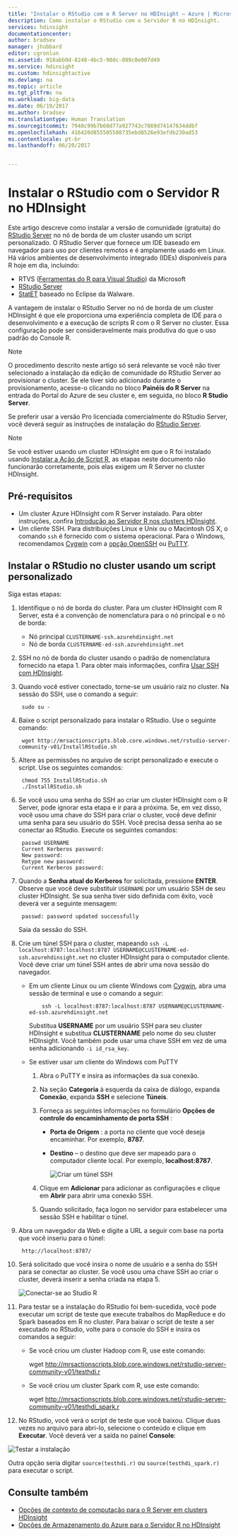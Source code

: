 ```yaml
---
title: "Instalar o RStudio com o R Server no HDInsight – Azure | Microsoft Docs"
description: Como instalar o RStudio com o Servidor R no HDInsight.
services: hdinsight
documentationcenter: 
author: bradsev
manager: jhubbard
editor: cgronlun
ms.assetid: 918abb0d-8248-4bc5-98dc-089c0e007d49
ms.service: hdinsight
ms.custom: hdinsightactive
ms.devlang: na
ms.topic: article
ms.tgt_pltfrm: na
ms.workload: big-data
ms.date: 06/19/2017
ms.author: bradsev
ms.translationtype: Human Translation
ms.sourcegitcommit: 7948c99b7b60d77a927743c7869d74147634ddbf
ms.openlocfilehash: 416420d855505508735ebd8526e93efdb230ad53
ms.contentlocale: pt-br
ms.lasthandoff: 06/20/2017


---
```

# <a name="installing-rstudio-with-r-server-on-hdinsight"></a>Instalar o RStudio com o Servidor R no HDInsight

Este artigo descreve como instalar a versão de comunidade (gratuita) do [RStudio Server](https://www.rstudio.com/products/rstudio-server/) no nó de borda de um cluster usando um script personalizado. O RStudio Server que fornece um IDE baseado em navegador para uso por clientes remotos e é amplamente usado em Linux. Há vários ambientes de desenvolvimento integrado (IDEs) disponíveis para R hoje em dia, incluindo:

- RTVS ([Ferramentas do R para Visual Studio](https://www.visualstudio.com/en-us/features/rtvs-vs.aspx)) da Microsoft 
- [RStudio Server](https://www.rstudio.com/products/rstudio-server/) 
- [StatET](http://www.walware.de/goto/statet) baseado no Eclipse da Walware.

A vantagem de instalar o RStudio Server no nó de borda de um cluster HDInsight é que ele proporciona uma experiência completa de IDE para o desenvolvimento e a execução de scripts R com o R Server no cluster. Essa configuração pode ser consideravelmente mais produtiva do que o uso padrão do Console R.

> [!NOTE]
> O procedimento descrito neste artigo só será relevante se você não tiver selecionado a instalação da edição de comunidade do RStudio Server ao provisionar o cluster. Se ele tiver sido adicionado durante o provisionamento, acesse-o clicando no bloco **Painéis do R Server** na entrada do Portal do Azure de seu cluster e, em seguida, no bloco **R Studio Server**. 

Se preferir usar a versão Pro licenciada comercialmente do RStudio Server, você deverá seguir as instruções de instalação do [RStudio Server](https://www.rstudio.com/products/rstudio/download-server/).

> [!NOTE]
> Se você estiver usando um cluster HDInsight em que o R foi instalado usando [Instalar a Ação de Script R](hdinsight-hadoop-r-scripts-linux.md), as etapas neste documento não funcionarão corretamente, pois elas exigem um R Server no cluster HDInsight.
>
> 

## <a name="prerequisites"></a>Pré-requisitos

* Um cluster Azure HDInsight com R Server instalado. Para obter instruções, confira [Introdução ao Servidor R nos clusters HDInsight](hdinsight-hadoop-r-server-get-started.md).
* Um cliente SSH. Para distribuições Linux e Unix ou o Macintosh OS X, o comando `ssh` é fornecido com o sistema operacional. Para o Windows, recomendamos [Cygwin](http://www.redhat.com/services/custom/cygwin/) com a [opção OpenSSH](https://www.youtube.com/watch?v=CwYSvvGaiWU) ou [PuTTY](http://www.chiark.greenend.org.uk/~sgtatham/putty/download.html).  

## <a name="install-rstudio-on-the-cluster-using-a-custom-script"></a>Instalar o RStudio no cluster usando um script personalizado

Siga estas etapas:

1. Identifique o nó de borda do cluster. Para um cluster HDInsight com R Server, esta é a convenção de nomenclatura para o nó principal e o nó de borda:
   * Nó principal `CLUSTERNAME-ssh.azurehdinsight.net`
   * Nó de borda `CLUSTERNAME-ed-ssh.azurehdinsight.net` 

2. SSH no nó de borda do cluster usando o padrão de nomenclatura fornecido na etapa 1. Para obter mais informações, confira [Usar SSH com HDInsight](hdinsight-hadoop-linux-use-ssh-unix.md).

3. Quando você estiver conectado, torne-se um usuário raiz no cluster. Na sessão do SSH, use o comando a seguir:

        sudo su -

4. Baixe o script personalizado para instalar o RStudio. Use o seguinte comando:

        wget http://mrsactionscripts.blob.core.windows.net/rstudio-server-community-v01/InstallRStudio.sh

5. Altere as permissões no arquivo de script personalizado e execute o script. Use os seguintes comandos:

        chmod 755 InstallRStudio.sh
        ./InstallRStudio.sh

6. Se você usou uma senha do SSH ao criar um cluster HDInsight com o R Server, pode ignorar esta etapa e ir para a próxima. Se, em vez disso, você usou uma chave do SSH para criar o cluster, você deve definir uma senha para seu usuário do SSH. Você precisa dessa senha ao se conectar ao RStudio. Execute os seguintes comandos:

        passwd USERNAME
        Current Kerberos password:
        New password:
        Retype new password:
        Current Kerberos password:


7. Quando a **Senha atual do Kerberos** for solicitada, pressione **ENTER**.  Observe que você deve substituir `USERNAME` por um usuário SSH de seu cluster HDInsight. Se sua senha tiver sido definida com êxito, você deverá ver a seguinte mensagem:

        passwd: password updated successfully

    Saia da sessão do SSH.

8. Crie um túnel SSH para o cluster, mapeando `ssh -L localhost:8787:localhost:8787 USERNAME@CLUSTERNAME-ed-ssh.azurehdinsight.net` no cluster HDInsight para o computador cliente. Você deve criar um túnel SSH antes de abrir uma nova sessão do navegador.

   * Em um cliente Linux ou um cliente Windows com [Cygwin](http://www.redhat.com/services/custom/cygwin/), abra uma sessão de terminal e use o comando a seguir:

             ssh -L localhost:8787:localhost:8787 USERNAME@CLUSTERNAME-ed-ssh.azurehdinsight.net

       Substitua **USERNAME** por um usuário SSH para seu cluster HDInsight e substitua **CLUSTERNAME** pelo nome do seu cluster HDInsight.
       Você também pode usar uma chave SSH em vez de uma senha adicionando `-i id_rsa_key`.        
   * Se estiver usar um cliente do Windows com PuTTY

     1. Abra o PuTTY e insira as informações da sua conexão.
     2. Na seção **Categoria** à esquerda da caixa de diálogo, expanda **Conexão**, expanda **SSH** e selecione **Túneis**.
     3. Forneça as seguintes informações no formulário **Opções de controle do encaminhamento de porta SSH** :

        * **Porta de Origem** : a porta no cliente que você deseja encaminhar. Por exemplo, **8787**.
        * **Destino** – o destino que deve ser mapeado para o computador cliente local. Por exemplo, **localhost:8787**.

            ![Criar um túnel SSH](./media/hdinsight-hadoop-r-server-install-r-studio/createsshtunnel.png "Criar um túnel SSH")

     4. Clique em **Adicionar** para adicionar as configurações e clique em **Abrir** para abrir uma conexão SSH.
     5. Quando solicitado, faça logon no servidor para estabelecer uma sessão SSH e habilitar o túnel.

9. Abra um navegador da Web e digite a URL a seguir com base na porta que você inseriu para o túnel:

        http://localhost:8787/ 

10. Será solicitado que você insira o nome de usuário e a senha do SSH para se conectar ao cluster. Se você usou uma chave SSH ao criar o cluster, deverá inserir a senha criada na etapa 5.

    ![Conectar-se ao Studio R](./media/hdinsight-hadoop-r-server-install-r-studio/connecttostudio.png "Criar um túnel SSH")

11. Para testar se a instalação do RStudio foi bem-sucedida, você pode executar um script de teste que execute trabalhos do MapReduce e do Spark baseados em R no cluster. Para baixar o script de teste a ser executado no RStudio, volte para o console do SSH e insira os comandos a seguir:

    *    Se você criou um cluster Hadoop com R, use este comando:

            wget http://mrsactionscripts.blob.core.windows.net/rstudio-server-community-v01/testhdi.r
    *    Se você criou um cluster Spark com R, use este comando:

            wget http://mrsactionscripts.blob.core.windows.net/rstudio-server-community-v01/testhdi_spark.r

12. No RStudio, você verá o script de teste que você baixou. Clique duas vezes no arquivo para abri-lo, selecione o conteúdo e clique em **Executar**. Você deverá ver a saída no painel **Console**:

   ![Testar a instalação](./media/hdinsight-hadoop-r-server-install-r-studio/test-r-script.png "Testar a instalação")

Outra opção seria digitar `source(testhdi.r)` ou `source(testhdi_spark.r)` para executar o script.

## <a name="see-also"></a>Consulte também

* [Opções de contexto de computação para o R Server em clusters HDInsight](hdinsight-hadoop-r-server-compute-contexts.md)
* [Opções de Armazenamento do Azure para o Servidor R no HDInsight](hdinsight-hadoop-r-server-storage.md)


